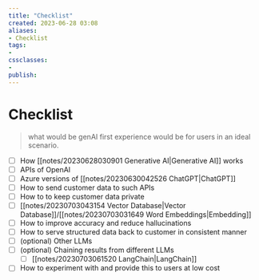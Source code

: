 ```yaml
---
title: "Checklist"
created: 2023-06-28 03:08
aliases: 
- Checklist
tags:
- 
cssclasses:
- 
publish:
---
```


<!-- 
tags: 
-->

<!--internal
parent:: [[]]
child:: [[]]
related:: [[]]
-->

<!--external
- [ ] []()
-->

# Checklist

> what would be genAI first experience would be for users in an ideal scenario. 

- [ ] How [[notes/20230628030901 Generative AI|Generative AI]] works
- [ ] APIs of OpenAI
- [ ] Azure versions of [[notes/20230630042526 ChatGPT|ChatGPT]]
- [ ] How to send customer data to such APIs
- [ ] How to to keep customer data private
- [ ] [[notes/20230703043154 Vector Database|Vector Database]]/[[notes/20230703031649 Word Embeddings|Embedding]]
- [ ] How to improve accuracy and reduce hallucinations
- [ ] How to serve structured data back to customer in consistent manner
- [ ] (optional) Other LLMs
- [ ] (optional) Chaining results from different LLMs
	- [ ] [[notes/20230703061520 LangChain|LangChain]]
- [ ] How to experiment with and provide this to users at low cost
